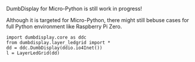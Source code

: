 DumbDisplay for Micro-Python is still work in progress!

Although it is targeted for Micro-Python, there might still bebuse cases
for full Python environment like Raspberry Pi Zero.

```
import dumbdisplay.core as ddc
from dumbdisplay.layer_ledgrid import *
dd = ddc.DumbDisplay(ddio.io4Inet())
l = LayerLedGrid(dd) 
```